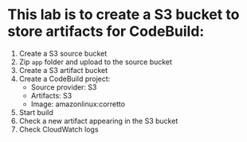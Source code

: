 # This lab is to create a S3 bucket to store artifacts for CodeBuild:
1. Create a S3 source bucket
2. Zip `app` folder and upload to the source bucket
3. Create a S3 artifact bucket
4. Create a CodeBuild project:
   - Source provider: S3
   - Artifacts: S3
   - Image: amazonlinux:corretto
5. Start build
6. Check a new artifact appearing in the S3 bucket
7. Check CloudWatch logs